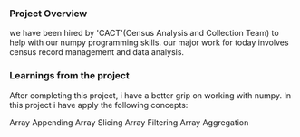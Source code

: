 ### Project Overview

 we have been hired by 'CACT'(Census Analysis and Collection Team) to help with our numpy programming skills. our major work for today involves census record management and data analysis.


### Learnings from the project

 After completing this project, i have a better grip on working with numpy. In this project i have apply the following concepts:

Array Appending
Array Slicing
Array Filtering
Array Aggregation


